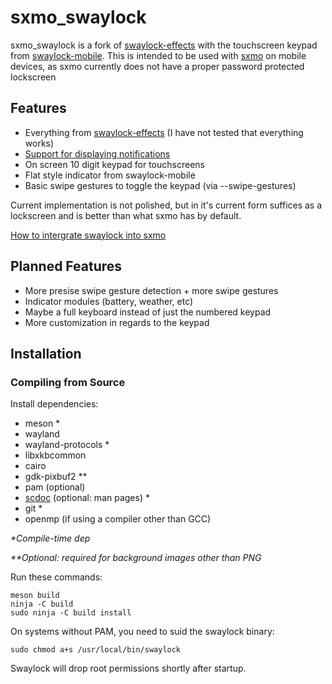 # sxmo_swaylock

sxmo_swaylock is a fork of [swaylock-effects](https://github.com/jirutka/swaylock-effects)
with the touchscreen keypad from [swaylock-mobile](https://codeberg.org/slatian/swaylock-mobile).
This is intended to be used with [sxmo](https://sxmo.org/) on mobile devices, as sxmo currently
does not have a proper password protected lockscreen 

## Features

- Everything from [swaylock-effects](https://github.com/jirutka/swaylock-effects) (I have not tested that everything works)
- [Support for displaying notifications](https://github.com/KaffeinatedKat/sxmo_swaylock/blob/master/Notifications.md)
- On screen 10 digit keypad for touchscreens 
- Flat style indicator from swaylock-mobile
- Basic swipe gestures to toggle the keypad (via --swipe-gestures)

Current implementation is not polished, but in it's current form suffices as a lockscreen and is 
better than what sxmo has by default.

[How to intergrate swaylock into sxmo](https://slatecave.net/blog/integrating-my-screenlocker-with-sxmo-part-2/)

## Planned Features

- More presise swipe gesture detection + more swipe gestures
- Indicator modules (battery, weather, etc)
- Maybe a full keyboard instead of just the numbered keypad
- More customization in regards to the keypad

## Installation

### Compiling from Source

Install dependencies:

* meson \*
* wayland
* wayland-protocols \*
* libxkbcommon
* cairo
* gdk-pixbuf2 \*\*
* pam (optional)
* [scdoc](https://git.sr.ht/~sircmpwn/scdoc) (optional: man pages) \*
* git \*
* openmp (if using a compiler other than GCC)

_\*Compile-time dep_

_\*\*Optional: required for background images other than PNG_

Run these commands:

	meson build
	ninja -C build
	sudo ninja -C build install

On systems without PAM, you need to suid the swaylock binary:

	sudo chmod a+s /usr/local/bin/swaylock

Swaylock will drop root permissions shortly after startup.

